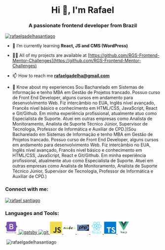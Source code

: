<h1 align="center">Hi 👋, I'm Rafael</h1>
<h3 align="center">A passionate frontend developer from Brazil</h3>

<p align="left"> <a href="https://github.com/ryo-ma/github-profile-trophy"><img src="https://github-profile-trophy.vercel.app/?username=rafaelgadelhasantiago" alt="rafaelgadelhasantiago" /></a> </p>

- 🌱 I’m currently learning **React, JS and CMS (WordPress)**

- 👨‍💻 All of my projects are available at [https://github.com/RGS-Frontend-Mentor-Challenges](https://github.com/RGS-Frontend-Mentor-Challenges)

- 📫 How to reach me **rafaelgadelha@gmail.com**

- 📄 Know about my experiences Sou Bacharelado em Sistemas de Informação e tenho MBA em Gestão de Projetos trancado. Possuo curso de Front End Developer, alguns cursos em andamento para desenvolvimento Web. Fiz intercâmbio no EUA, Inglês nível avançado, Francês nível básico e conhecimento em HTML/CSS, JavaScript, React e Git/Github. Em minha experiência profissional, atualmente atuo como Especialista de Suporte. Atuei em outras empresas como Analista de Monitoramento, Analista de Suporte Técnico Júnior, Supervisor de Tecnologia, Professor de Informática e Auxiliar de CPD.](Sou Bacharelado em Sistemas de Informação e tenho MBA em Gestão de Projetos trancado. Possuo curso de Front End Developer, alguns cursos em andamento para desenvolvimento Web. Fiz intercâmbio no EUA, Inglês nível avançado, Francês nível básico e conhecimento em HTML/CSS, JavaScript, React e Git/Github. Em minha experiência profissional, atualmente atuo como Especialista de Suporte. Atuei em outras empresas como Analista de Monitoramento, Analista de Suporte Técnico Júnior, Supervisor de Tecnologia, Professor de Informática e Auxiliar de CPD.)

<h3 align="left">Connect with me:</h3>
<p align="left">
<a href="https://linkedin.com/in/rafael santiago" target="blank"><img align="center" src="https://raw.githubusercontent.com/rahuldkjain/github-profile-readme-generator/master/src/images/icons/Social/linked-in-alt.svg" alt="rafael santiago" height="30" width="40" /></a>
</p>

<h3 align="left">Languages and Tools:</h3>
<p align="left"> <a href="https://getbootstrap.com" target="_blank" rel="noreferrer"> <img src="https://raw.githubusercontent.com/devicons/devicon/master/icons/bootstrap/bootstrap-plain-wordmark.svg" alt="bootstrap" width="40" height="40"/> </a> <a href="https://www.gatsbyjs.com/" target="_blank" rel="noreferrer"> <img src="https://www.vectorlogo.zone/logos/gatsbyjs/gatsbyjs-icon.svg" alt="gatsby" width="40" height="40"/> </a> <a href="https://git-scm.com/" target="_blank" rel="noreferrer"> <img src="https://www.vectorlogo.zone/logos/git-scm/git-scm-icon.svg" alt="git" width="40" height="40"/> </a> <a href="https://developer.mozilla.org/en-US/docs/Web/JavaScript" target="_blank" rel="noreferrer"> <img src="https://raw.githubusercontent.com/devicons/devicon/master/icons/javascript/javascript-original.svg" alt="javascript" width="40" height="40"/> </a> <a href="https://nodejs.org" target="_blank" rel="noreferrer"> <img src="https://raw.githubusercontent.com/devicons/devicon/master/icons/nodejs/nodejs-original-wordmark.svg" alt="nodejs" width="40" height="40"/> </a> <a href="https://www.php.net" target="_blank" rel="noreferrer"> <img src="https://raw.githubusercontent.com/devicons/devicon/master/icons/php/php-original.svg" alt="php" width="40" height="40"/> </a> <a href="https://reactjs.org/" target="_blank" rel="noreferrer"> <img src="https://raw.githubusercontent.com/devicons/devicon/master/icons/react/react-original-wordmark.svg" alt="react" width="40" height="40"/> </a> <a href="https://www.typescriptlang.org/" target="_blank" rel="noreferrer"> <img src="https://raw.githubusercontent.com/devicons/devicon/master/icons/typescript/typescript-original.svg" alt="typescript" width="40" height="40"/> </a> <a href="https://vuejs.org/" target="_blank" rel="noreferrer"> <img src="https://raw.githubusercontent.com/devicons/devicon/master/icons/vuejs/vuejs-original-wordmark.svg" alt="vuejs" width="40" height="40"/> </a> </p>

<p>&nbsp;<img align="center" src="https://github-readme-stats.vercel.app/api?username=rafaelgadelhasantiago&show_icons=true&locale=en" alt="rafaelgadelhasantiago" /></p>

